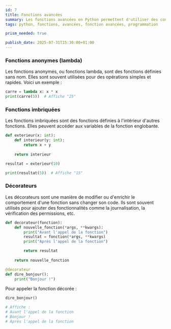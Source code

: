 ```yaml
---
id: 7
title: Fonctions avancées
summary: Les fonctions avancées en Python permettent d'utiliser des concepts tels que les fonctions anonymes, les fonctions imbriquées et les décorateurs.
tags: python, fonctions, avancées, fonction avancées, programmation

prism_needed: true

publish_date: 2025-07-31T15:30:00+01:00
---
```


### Fonctions anonymes (lambda)

Les fonctions anonymes, ou fonctions lambda, sont des fonctions définies sans nom. Elles sont souvent utilisées pour des opérations simples et rapides. Voici un exemple :

```python
carre = lambda x: x * x
print(carre(5))  # Affiche "25"
```

### Fonctions imbriquées

Les fonctions imbriquées sont des fonctions définies à l'intérieur d'autres fonctions. Elles peuvent accéder aux variables de la fonction englobante.

```python
def exterieur(x: int):
    def interieur(y: int):
        return x + y
    
    return interieur

resultat = exterieur(10)

print(resultat(5))  # Affiche "15"
```

### Décorateurs

Les décorateurs sont une manière de modifier ou d'enrichir le comportement d'une fonction sans changer son code. Ils sont souvent utilisés pour ajouter des fonctionnalités comme la journalisation, la vérification des permissions, etc.

```python
def decorateur(fonction):
    def nouvelle_fonction(*args, **kwargs):
        print("Avant l'appel de la fonction")
        resultat = fonction(*args, **kwargs)
        print("Après l'appel de la fonction")

        return resultat
    
    return nouvelle_fonction

@decorateur
def dire_bonjour():
    print("Bonjour !")
```

Pour appeler la fonction décorée :

```python
dire_bonjour()

# Affiche :
# Avant l'appel de la fonction
# Bonjour !
# Après l'appel de la fonction
```
